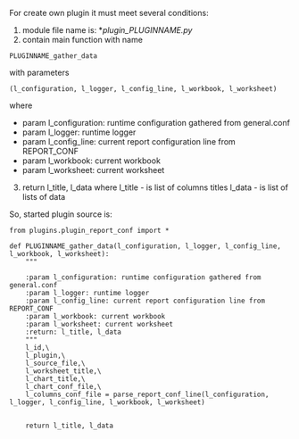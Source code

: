 For create own plugin it must meet several conditions:
1. module file name is: **plugin_PLUGINNAME.py*
2. contain main function with name 
```
PLUGINNAME_gather_data
```

with parameters
```
(l_configuration, l_logger, l_config_line, l_workbook, l_worksheet)
```
where
* param l_configuration: runtime configuration gathered from general.conf
* param l_logger: runtime logger
* param l_config_line: current report configuration line from REPORT_CONF
* param l_workbook: current workbook
* param l_worksheet: current worksheet

3. return l_title, l_data
where
l_title - is list of columns titles
l_data - is list of lists of data

So, started plugin source is:
```
from plugins.plugin_report_conf import *

def PLUGINNAME_gather_data(l_configuration, l_logger, l_config_line, l_workbook, l_worksheet):
    """

    :param l_configuration: runtime configuration gathered from general.conf
    :param l_logger: runtime logger
    :param l_config_line: current report configuration line from REPORT_CONF
    :param l_workbook: current workbook
    :param l_worksheet: current worksheet
    :return: l_title, l_data
    """
    l_id,\
    l_plugin,\
    l_source_file,\
    l_worksheet_title,\
    l_chart_title,\
    l_chart_conf_file,\
    l_columns_conf_file = parse_report_conf_line(l_configuration, l_logger, l_config_line, l_workbook, l_worksheet)


    return l_title, l_data
```
